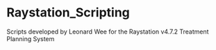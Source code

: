 # Raystation_Scripting
Scripts developed by Leonard Wee for the Raystation v4.7.2 Treatment Planning System
